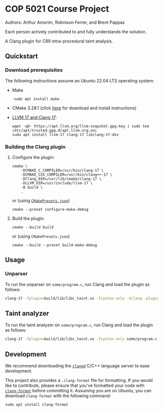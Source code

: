 # COP 5021 Course Project

Authors: Arthur Amorim, Robnison Ferrer, and Brent Pappas

Each person actively contributed to and fully understands the solution.

A Clang plugin for C89 intra-procedural taint analysis.

<!--
See
    https://clang.llvm.org/docs/ClangPlugins.html
    https://github.com/rizsotto/Constantine
    https://github.com/appleseedlab/macro-analyzer
for instructions and examples for writing Clang plugins
-->

## Quickstart

### Download prerequisites

The following instructions assume an Ubuntu 22.04 LTS operating system:

- Make

```console
    sudo apt install make
```

- CMake 3.28.1 (click [here](https://apt.kitware.com/) for download and install
  instructions)

- [LLVM 17 and Clang 17](https://apt.llvm.org/):

  ```console
  wget -qO- https://apt.llvm.org/llvm-snapshot.gpg.key | sudo tee /etc/apt/trusted.gpg.d/apt.llvm.org.asc
  sudo apt install llvm-17 clang-17 libclang-17-dev
  ```

### Building the Clang plugin

1. Configure the plugin:

    ```console
    cmake \
        -DCMAKE_C_COMPILER=/usr/bin/clang-17 \
        -DCMAKE_CXX_COMPILER=/usr/bin/clang++-17 \
        -DClang_DIR=/usr/lib/cmake/clang-17 \
        -DLLVM_DIR=/usr/include/llvm-17 \
        -B build \
        .
    ```

    or (using
    [`CMakePresets.json`](https://cmake.org/cmake/help/latest/manual/cmake-presets.7.html))

    ```console
    cmake --preset configure-make-debug
    ```

1. Build the plugin:

    ```console
    cmake --build build
    ```

    or (using `CMakePresets.json`)

    ```console
    cmake --build --preset build-make-debug
    ```

## Usage

### Unparser

To run the unparser on `some/program.c`, run Clang and load the plugin as
follows:

```bash
clang-17 -fplugin=build/lib/libc_taint.so -fsyntax-only -Xclang -plugin-arg-c_taint_analyzer -Xclang --unparse some/program.c
```

## Taint analyzer

To run the taint analyzer on `some/program.c`, run Clang and load the plugin as
follows:

```bash
clang-17 -fplugin=build/lib/libc_taint.so -fsyntax-only some/program.c
```

## Development

We recommend downloading the [`clangd`](https://clangd.llvm.org/installation)
C/C++ language server to ease development.

This project also provides a `.clang-format` file for formatting. If you would
like to contribute, please ensure that you've formatted your code with
[`clang-format`](https://clang.llvm.org/docs/ClangFormat.html) before committing
it. Assuming you are on Ubuntu, you can download `clang-format` with the
following command:

```console
sudo apt install clang-format
```
